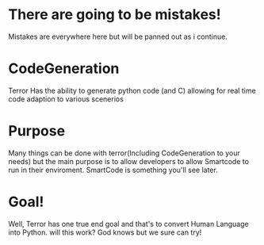 # There are going to be mistakes! 

Mistakes are everywhere here but will be panned out as i continue.

# CodeGeneration

Terror Has the ability to generate python code (and C) allowing for real time code adaption to various scenerios 

# Purpose

Many things can be done with terror(Including CodeGeneration to your needs) but the main purpose is to allow developers to allow Smartcode to run in their enviroment. SmartCode is something you'll see later.

# Goal!

Well, Terror has one true end goal and that's to convert Human Language into Python. will this work? God knows but we sure can try! 